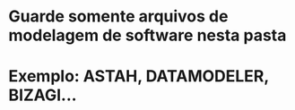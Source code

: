 # Guarde somente arquivos de modelagem de software nesta pasta
# Exemplo: ASTAH, DATAMODELER, BIZAGI...
